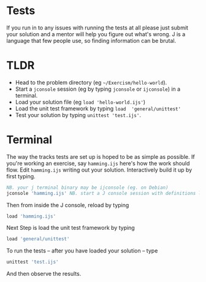 # Tests

If you run in to any issues with running the tests at all please just submit your solution and a mentor will help you figure out what's wrong.
J is a language that few people use, so finding information can be brutal.

# TLDR

- Head to the problem directory (eg `~/Exercism/hello-world`).
- Start a `jconsole` session (eg by typing `jconsole` or `ijconsole`) in a terminal.
- Load your solution file (eg `load 'hello-world.ijs'`)
- Load the unit test framework by typing `load  'general/unittest'`
- Test your solution by typing `unittest 'test.ijs'`.

# Terminal

The way the tracks tests are set up is hoped to be as simple as possible.
If you're working an exercise, say `hamming.ijs` here's how the work should flow.
Edit `hamming.ijs` writing out your solution.
Interactively build it up by first typing.

```j
NB. your j terminal binary may be ijconsole (eg. on Debian)
jconsole 'hamming.ijs' NB. start a J console session with definitions loaded hamming.ijs
```

Then from inside the J console, reload by typing

```j
load 'hamming.ijs'
```

Next Step is load the unit test framework by typing

```j
load 'general/unittest'
```

To run the tests &#x2013; after you have loaded your solution &#x2013; type

```j
unittest 'test.ijs'
```

And then observe the results.
